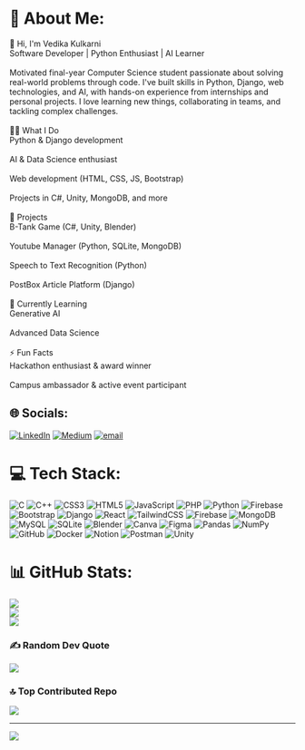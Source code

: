# 💫 About Me:
👋 Hi, I'm Vedika Kulkarni<br>Software Developer | Python Enthusiast | AI Learner<br><br>Motivated final-year Computer Science student passionate about solving real-world problems through code. I've built skills in Python, Django, web technologies, and AI, with hands-on experience from internships and personal projects. I love learning new things, collaborating in teams, and tackling complex challenges.<br><br>👩‍💻 What I Do<br>Python & Django development<br><br>AI & Data Science enthusiast<br><br>Web development (HTML, CSS, JS, Bootstrap)<br><br>Projects in C#, Unity, MongoDB, and more<br><br>🚀 Projects<br>B-Tank Game (C#, Unity, Blender)<br><br>Youtube Manager (Python, SQLite, MongoDB)<br><br>Speech to Text Recognition (Python)<br><br>PostBox Article Platform (Django)<br><br>🌱 Currently Learning<br>Generative AI<br><br>Advanced Data Science<br><br>⚡ Fun Facts<br>Hackathon enthusiast & award winner<br><br>Campus ambassador & active event participant<br>


## 🌐 Socials:
[![LinkedIn](https://img.shields.io/badge/LinkedIn-%230077B5.svg?logo=linkedin&logoColor=white)](https://linkedin.com/in/www.linkedin.com/in/vedika-kulkarni-601230312) [![Medium](https://img.shields.io/badge/Medium-12100E?logo=medium&logoColor=white)](https://medium.com/@@kulkarniv2105) [![email](https://img.shields.io/badge/Email-D14836?logo=gmail&logoColor=white)](mailto:kulkarnivedika91@gmail.com) 

# 💻 Tech Stack:
![C](https://img.shields.io/badge/c-%2300599C.svg?style=for-the-badge&logo=c&logoColor=white) ![C++](https://img.shields.io/badge/c++-%2300599C.svg?style=for-the-badge&logo=c%2B%2B&logoColor=white) ![CSS3](https://img.shields.io/badge/css3-%231572B6.svg?style=for-the-badge&logo=css3&logoColor=white) ![HTML5](https://img.shields.io/badge/html5-%23E34F26.svg?style=for-the-badge&logo=html5&logoColor=white) ![JavaScript](https://img.shields.io/badge/javascript-%23323330.svg?style=for-the-badge&logo=javascript&logoColor=%23F7DF1E) ![PHP](https://img.shields.io/badge/php-%23777BB4.svg?style=for-the-badge&logo=php&logoColor=white) ![Python](https://img.shields.io/badge/python-3670A0?style=for-the-badge&logo=python&logoColor=ffdd54) ![Firebase](https://img.shields.io/badge/firebase-%23039BE5.svg?style=for-the-badge&logo=firebase) ![Bootstrap](https://img.shields.io/badge/bootstrap-%238511FA.svg?style=for-the-badge&logo=bootstrap&logoColor=white) ![Django](https://img.shields.io/badge/django-%23092E20.svg?style=for-the-badge&logo=django&logoColor=white) ![React](https://img.shields.io/badge/react-%2320232a.svg?style=for-the-badge&logo=react&logoColor=%2361DAFB) ![TailwindCSS](https://img.shields.io/badge/tailwindcss-%2338B2AC.svg?style=for-the-badge&logo=tailwind-css&logoColor=white) ![Firebase](https://img.shields.io/badge/firebase-a08021?style=for-the-badge&logo=firebase&logoColor=ffcd34) ![MongoDB](https://img.shields.io/badge/MongoDB-%234ea94b.svg?style=for-the-badge&logo=mongodb&logoColor=white) ![MySQL](https://img.shields.io/badge/mysql-4479A1.svg?style=for-the-badge&logo=mysql&logoColor=white) ![SQLite](https://img.shields.io/badge/sqlite-%2307405e.svg?style=for-the-badge&logo=sqlite&logoColor=white) ![Blender](https://img.shields.io/badge/blender-%23F5792A.svg?style=for-the-badge&logo=blender&logoColor=white) ![Canva](https://img.shields.io/badge/Canva-%2300C4CC.svg?style=for-the-badge&logo=Canva&logoColor=white) ![Figma](https://img.shields.io/badge/figma-%23F24E1E.svg?style=for-the-badge&logo=figma&logoColor=white) ![Pandas](https://img.shields.io/badge/pandas-%23150458.svg?style=for-the-badge&logo=pandas&logoColor=white) ![NumPy](https://img.shields.io/badge/numpy-%23013243.svg?style=for-the-badge&logo=numpy&logoColor=white) ![GitHub](https://img.shields.io/badge/github-%23121011.svg?style=for-the-badge&logo=github&logoColor=white) ![Docker](https://img.shields.io/badge/docker-%230db7ed.svg?style=for-the-badge&logo=docker&logoColor=white) ![Notion](https://img.shields.io/badge/Notion-%23000000.svg?style=for-the-badge&logo=notion&logoColor=white) ![Postman](https://img.shields.io/badge/Postman-FF6C37?style=for-the-badge&logo=postman&logoColor=white) ![Unity](https://img.shields.io/badge/unity-%23000000.svg?style=for-the-badge&logo=unity&logoColor=white)
# 📊 GitHub Stats:
![](https://github-readme-stats.vercel.app/api?username=vedikakulkarni-23&theme=dark&hide_border=false&include_all_commits=false&count_private=false)<br/>
![](https://nirzak-streak-stats.vercel.app/?user=vedikakulkarni-23&theme=dark&hide_border=false)<br/>
![](https://github-readme-stats.vercel.app/api/top-langs/?username=vedikakulkarni-23&theme=dark&hide_border=false&include_all_commits=false&count_private=false&layout=compact)

### ✍️ Random Dev Quote
![](https://quotes-github-readme.vercel.app/api?type=horizontal&theme=radical)

### 🔝 Top Contributed Repo
![](https://github-contributor-stats.vercel.app/api?username=vedikakulkarni-23&limit=5&theme=dark&combine_all_yearly_contributions=true)

---
[![](https://visitcount.itsvg.in/api?id=vedikakulkarni-23&icon=0&color=0)](https://visitcount.itsvg.in)

<!-- Proudly created with GPRM ( https://gprm.itsvg.in ) -->
